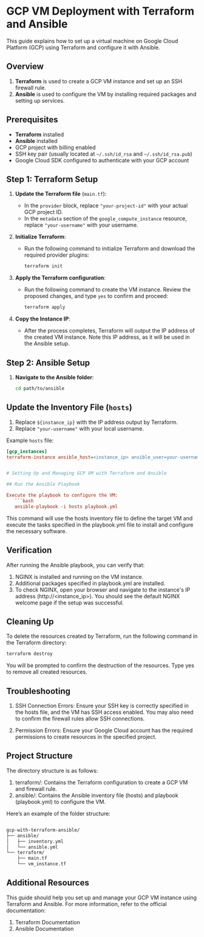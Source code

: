 # GCP VM Deployment with Terraform and Ansible

This guide explains how to set up a virtual machine on Google Cloud Platform (GCP) using Terraform and configure it with Ansible.

## Overview

1. **Terraform** is used to create a GCP VM instance and set up an SSH firewall rule.
2. **Ansible** is used to configure the VM by installing required packages and setting up services.

## Prerequisites

- **Terraform** installed
- **Ansible** installed
- GCP project with billing enabled
- SSH key pair (usually located at `~/.ssh/id_rsa` and `~/.ssh/id_rsa.pub`)
- Google Cloud SDK configured to authenticate with your GCP account

## Step 1: Terraform Setup

1. **Update the Terraform file** (`main.tf`):

   - In the `provider` block, replace `"your-project-id"` with your actual GCP project ID.
   - In the `metadata` section of the `google_compute_instance` resource, replace `"your-username"` with your username.

2. **Initialize Terraform**:

   - Run the following command to initialize Terraform and download the required provider plugins:
     ```bash
     terraform init
     ```

3. **Apply the Terraform configuration**:

   - Run the following command to create the VM instance. Review the proposed changes, and type `yes` to confirm and proceed:
     ```bash
     terraform apply
     ```

4. **Copy the Instance IP**:

   - After the process completes, Terraform will output the IP address of the created VM instance. Note this IP address, as it will be used in the Ansible setup.

## Step 2: Ansible Setup

1. **Navigate to the Ansible folder**:
   ```bash
   cd path/to/ansible

## Update the Inventory File (`hosts`)

1. Replace `${instance_ip}` with the IP address output by Terraform.
2. Replace `"your-username"` with your local username.

Example `hosts` file:
```ini
[gcp_instances]
terraform-instance ansible_host=<instance_ip> ansible_user=your-username ansible_ssh_private_key_file=~/.ssh/id_rsa


# Setting Up and Managing GCP VM with Terraform and Ansible

## Run the Ansible Playbook

Execute the playbook to configure the VM:
   ```bash
   ansible-playbook -i hosts playbook.yml
   ```


This command will use the hosts inventory file to define the target VM and execute the tasks specified in the playbook.yml file to install and configure the necessary software.

## Verification

After running the Ansible playbook, you can verify that:

1. NGINX is installed and running on the VM instance.
2. Additional packages specified in playbook.yml are installed.
3. To check NGINX, open your browser and navigate to the instance's IP address (http://<instance_ip>). You should see the default NGINX welcome page if the setup was successful.


## Cleaning Up

To delete the resources created by Terraform, run the following command in the Terraform directory:

```bash
terraform destroy
```

You will be prompted to confirm the destruction of the resources. Type yes to remove all created resources.


## Troubleshooting

1. SSH Connection Errors: Ensure your SSH key is correctly specified in the hosts file, and the VM has SSH access enabled. You may also need to confirm the firewall rules allow SSH connections.

2. Permission Errors: Ensure your Google Cloud account has the required permissions to create resources in the specified project.

## Project Structure

The directory structure is as follows:

1. terraform/: Contains the Terraform configuration to create a GCP VM and firewall rule.
2. ansible/: Contains the Ansible inventory file (hosts) and playbook (playbook.yml) to configure the VM.


Here’s an example of the folder structure:

```bash

gcp-with-terraform-ansible/
├── ansible/
│   ├── inventory.yml
│   └── ansible.yml
└── terraform/
    ├── main.tf
    └── vm_instance.tf
```

##  Additional Resources

This guide should help you set up and manage your GCP VM instance using Terraform and Ansible. For more information, refer to the official documentation:

1. Terraform Documentation
2. Ansible Documentation

